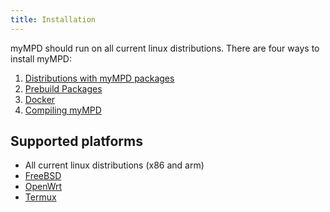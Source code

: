 ```yaml
---
title: Installation
---
```


myMPD should run on all current linux distributions. There are four ways to install myMPD:

1. [Distributions with myMPD packages](installation/distributions)
2. [Prebuild Packages](installation/prebuild-packages)
3. [Docker](installation/docker)
4. [Compiling myMPD](installation/compiling/)

## Supported platforms

- All current linux distributions (x86 and arm)
- [FreeBSD](installation/compiling/freebsd)
- [OpenWrt](installation/compiling/openwrt)
- [Termux](installation/compiling/termux)
